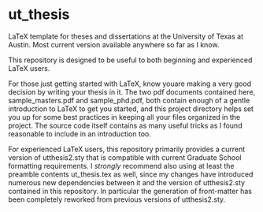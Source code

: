 # ut_thesis
LaTeX template for theses and dissertations at the University of Texas at Austin. 
Most current version available anywhere so far as I know.

This repository is designed to be useful to both beginning and experienced 
LaTeX users. 

For those just getting started with LaTeX, 
know youare making a very good decision by writing your thesis in it. The two pdf
documents contained here, sample_masters.pdf and sample_phd.pdf, both
contain enough of a gentle introduction to LaTeX to get you started, and
this project directory helps set you up for some best practices in keeping
all your files organized in the project. The source code itself contains as
many useful tricks as I found reasonable to include in an introduction too.

For experienced LaTeX users,
this repository primarily provides a current version of utthesis2.sty that is compatible with
current Graduate School formatting requirements. I *strongly* recommend also using
at least the preamble contents ut_thesis.tex as well, since my changes have 
introduced numerous new dependencies between it and the version of utthesis2.sty
contained in this repository. In particular the generation of front-matter has been 
completely reworked from previous versions of utthesis2.sty.
